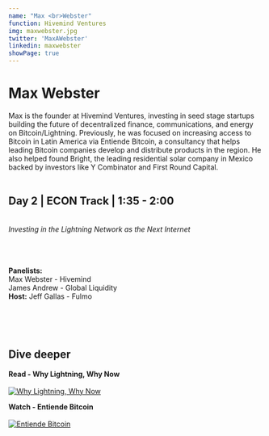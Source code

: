 ```yaml
---
name: "Max <br>Webster"
function: Hivemind Ventures
img: maxwebster.jpg
twitter: 'MaxAWebster'
linkedin: maxwebster
showPage: true
---
```


# Max Webster
 
Max is the founder at Hivemind Ventures, investing in seed stage startups building the future of decentralized finance, communications, and energy on Bitcoin/Lightning. Previously, he was focused on increasing access to Bitcoin in Latin America via Entiende Bitcoin, a consultancy that helps leading Bitcoin companies develop and distribute products in the region. He also helped found Bright, the leading residential solar company in Mexico backed by investors like Y Combinator and First Round Capital.
<br><br>

## Day 2 | ECON Track | 1:35 - 2:00
<br>
<i>Investing in the Lightning Network as the Next Internet</i><br><br>
<br><br>

<b>Panelists:</b><br>
Max Webster - Hivemind<br>
James Andrew - Global Liquidity<br>
<b>Host:</b> Jeff Gallas - Fulmo <br><br>

<br><br>

## Dive deeper

<div class="grid grid-cols-1 md:grid-cols-2 gap-5">
<div class="p-3 my-2">

**Read - Why Lightning, Why Now** <br><br>
[ ![Why Lightning, Why Now](/content/max_why.png)](https://hivemind.vc/why-lightning-why-now/)
</div>

<div class="p-3 my-2">

**Watch - Entiende Bitcoin** <br><br>
[ ![Entiende Bitcoin](/content/max_entiende.png)](https://www.youtube.com/watch?v=C6YUztN7SKY/)
</div>

</div>

<br>
